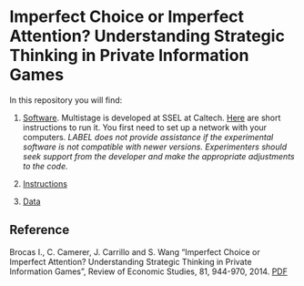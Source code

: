 # Imperfect Choice or Imperfect Attention? Understanding Strategic Thinking in Private Information Games

In this repository you will find: 

1. [Software](https://github.com/labelinstitute/nonchoice/tree/main/Mousebetting/Software). Multistage is developed at SSEL at Caltech. [Here](https://drive.google.com/file/d/1jp9XA6YVJm3eW9_c4rYbBQtlSfmJg9XO/view) are short instructions to run it. You first need to set up a network with your computers. *LABEL does not provide assistance if the experimental software is not compatible with newer versions. Experimenters should seek support from the developer and make the appropriate adjustments to the code.*

2. [Instructions](https://raw.githubusercontent.com/labelinstitute/nonchoice/main/Mousebetting/Instructions_Mousebetting.pdf) 

3. [Data](https://github.com/labelinstitute/nonchoice/tree/main/Mousebetting/Data)


## Reference
Brocas I., C. Camerer, J. Carrillo and S. Wang “Imperfect Choice or Imperfect Attention? Understanding Strategic Thinking in Private Information Games”, Review of Economic Studies, 81, 944-970, 2014. [PDF](https://isabellebrocas.org/Research/RES(inPress).pdf) 

